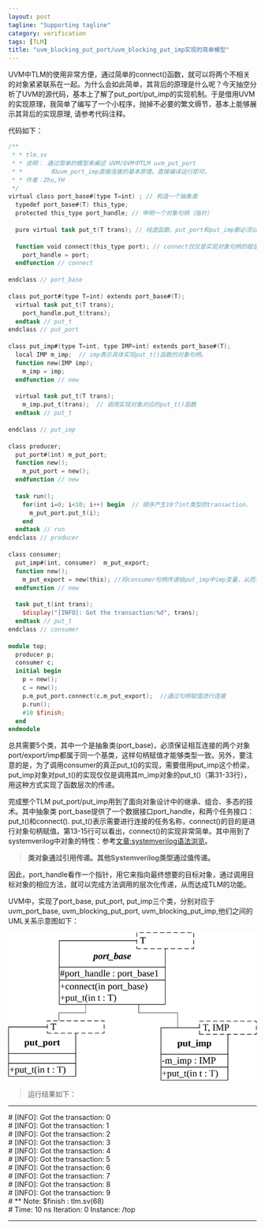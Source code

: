 ```yaml
---
layout: post
tagline: "Supporting tagline"
category: verification
tags: [TLM]
title: "uvm_blocking_put_port/uvm_blocking_put_imp实现的简单模型"
---
```


UVM中TLM的使用非常方便，通过简单的connect()函数，就可以将两个不相关的对象紧紧联系在一起。为什么会如此简单，其背后的原理是什么呢？今天抽空分析了UVM的源代码，基本上了解了put_port/put_imp的实现机制。于是借用UVM的实现原理，我简单了编写了一个小程序，抛掉不必要的繁文缛节，基本上能够展示其背后的实现原理, 请参考代码注释。

代码如下：

```verilog
/**
 * * tlm.sv 
 * * 说明： 通过简单的模型来阐述 UVM/OVM中TLM uvm_put_port
 * *        和uvm_port_imp直接连接的基本原理。直接编译运行即可。
 * * 作者：Zhu,YH
 */
virtual class port_base#(type T=int) ; // 构造一个抽象类
  typedef port_base#(T) this_type;
  protected this_type port_handle; // 申明一个对象句柄（指针）

  pure virtual task put_t(T trans); // 纯虚函数，put_port和put_imp都必须以它为基类

  function void connect(this_type port); // connect仅仅是实现对象句柄的赋值
    port_handle = port;
  endfunction // connect

endclass // port_base

class put_port#(type T=int) extends port_base#(T);
  virtual task put_t(T trans);
    port_handle.put_t(trans);
  endtask // put_t
endclass // put_port

class put_imp#(type T=int, type IMP=int) extends port_base#(T);
  local IMP m_imp;  // imp表示具体实现put_t()函数的对象句柄。
  function new(IMP imp);
    m_imp = imp;
  endfunction // new

  virtual task put_t(T trans);
    m_imp.put_t(trans);  // 调用实现对象对应的put_t()函数
  endtask // put_t

endclass // put_imp

class producer;
  put_port#(int) m_put_port;
  function new();
    m_put_port = new();
  endfunction // new

  task run();
    for(int i=0; i<10; i++) begin  // 顺序产生10个int类型的transaction.
      m_put_port.put_t(i);
    end
  endtask // run
endclass // producer

class consumer;
  put_imp#(int, consumer)  m_put_export;
  function new();
    m_put_export = new(this); //将consumer句柄传递给put_imp中imp变量，从而实现接管put_t()最终实现
  endfunction // new

  task put_t(int trans);
    $display("[INFO]: Got the transaction:%d", trans);
  endtask // put_t
endclass // consumer

module top;
  producer p;
  consumer c;
  initial begin
    p = new();
    c = new();
    p.m_put_port.connect(c.m_put_export);  //通过句柄赋值进行连接
    p.run();
    #10 $finish;
  end
endmodule
```

总共需要5个类，其中一个是抽象类(port_base)，必须保证相互连接的两个对象port/export/imp都属于同一个基类，这样句柄赋值才能够类型一致。另外，要注意的是，为了调用consumer的真正put_t()的实现，需要借用put_imp这个桥梁，put_imp对象对put_t()的实现仅仅是调用其m_imp对象的put_t()（第31-33行），用这种方式实现了函数层次的传递。

  完成整个TLM put_port/put_imp用到了面向对象设计中的继承、组合、多态的技术。其中抽象类  port_base提供了一个数据接口port_handle，和两个任务接口：put_t()和connect().  put_t()表示需要进行连接的任务名称，connect()的目的是进行对象句柄赋值。第13-15行可以看出，connect()的实现非常简单。其中用到了systemverilog中对象的特性：参考[文章:systemverilog语法浏览](https://wkongzhu.github.io/digital/2010/10/27/sysverilog-browse)。

> **类对象通过引用传递。其他Systemverilog类型通过值传递。** 

因此，port_handle看作一个指针，用它来指向最终想要的目标对象，通过调用目标对象的相应方法，就可以完成方法调用的层次化传递，从而达成TLM的功能。

 UVM中，实现了port_base, put_port, put_imp三个类，分别对应于uvm_port_base, uvm_blocking_put_port, uvm_blocking_put_imp,他们之间的UML关系示意图如下：

![tlm_get](/img/tlm_put.svg)

> 运行结果如下：

------

\# [INFO]: Got the transaction:     0   
\# [INFO]: Got the transaction:     1    
\# [INFO]: Got the transaction:     2    
\# [INFO]: Got the transaction:     3    
\# [INFO]: Got the transaction:     4    
\# [INFO]: Got the transaction:     5    
\# [INFO]: Got the transaction:     6    
\# [INFO]: Got the transaction:     7    
\# [INFO]: Got the transaction:     8    
\# [INFO]: Got the transaction:     9    
\# ** Note: $finish  : tlm.sv(68)    
\#  Time: 10 ns Iteration: 0 Instance: /top

------

